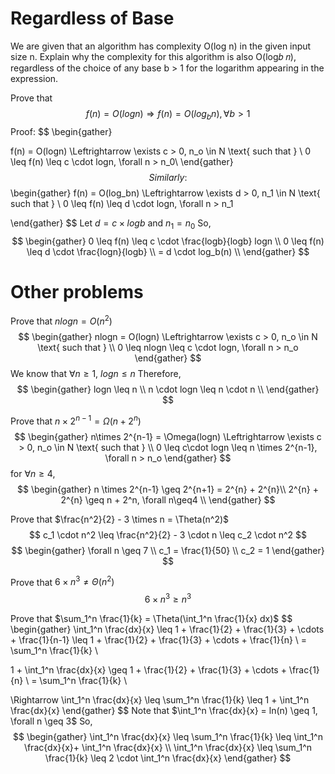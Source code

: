 # Regardless of Base
We are given that an algorithm has complexity O(log n) in the given input size n. Explain why the complexity for this algorithm is also O(log𝑏 𝑛), regardless of the choice of any base b > 1 for the logarithm appearing in the expression.

Prove that 
$$
f(n) = O(logn) \Rightarrow f(n) = O(log_bn), \forall b > 1
$$
Proof:
$$
\begin{gather}

f(n) = O(logn) \Leftrightarrow \exists c > 0, n_o \in N \text{ such that } \\
0 \leq f(n) \leq c \cdot logn, \forall n > n_0\\
\end{gather}
$$
Similarly:
$$
\begin{gather}
f(n) = O(log_bn) \Leftrightarrow \exists d > 0, n_1 \in N \text{ such that } \\
0 \leq f(n) \leq d \cdot logn, \forall n > n_1

\end{gather}
$$
Let $d = c \times logb$ and $n_1 = n_0$
So,
$$
\begin{gather}
0 \leq f(n) \leq c \cdot \frac{logb}{logb} logn \\
0 \leq f(n) \leq d \cdot \frac{logn}{logb} \\
= d \cdot log_b(n) \\
\end{gather}
$$
# Other problems
Prove that $nlogn = O(n^2)$
$$
\begin{gather}
nlogn = O(logn) \Leftrightarrow \exists c > 0, n_o \in N \text{ such that } \\
0 \leq nlogn \leq c \cdot logn, \forall n > n_o
\end{gather}
$$
We know that $\forall n \geq 1$, $logn \leq n$
Therefore,
$$
\begin{gather}
logn \leq n \\
n \cdot logn \leq n \cdot n \\
\end{gather}
$$

Prove that $n \times 2^{n-1} = \Omega(n+2^n)$
$$
\begin{gather}
n\times 2^{n-1} = \Omega(logn) \Leftrightarrow \exists c > 0, n_o \in N \text{ such that } \\
0 \leq c\cdot logn \leq n \times 2^{n-1}, \forall n > n_o
\end{gather}
$$
for $\forall n \geq 4$,
$$
\begin{gather}
n \times 2^{n-1} \geq 2^{n+1} = 2^{n} + 2^{n}\\
2^{n} + 2^{n} \geq n + 2^n, \forall n\geq4 \\
\end{gather}
$$

Prove that $\frac{n^2}{2} - 3 \times n = \Theta(n^2)$
$$
c_1 \cdot n^2 \leq \frac{n^2}{2} - 3 \cdot n \leq c_2 \cdot n^2
$$
$$
\begin{gather}
\forall n \geq 7 \\
c_1 = \frac{1}{50} \\
c_2 = 1
\end{gather}
$$

Prove that $6 \times n^3 \neq \Theta (n^2)$
$$
6 \times n^3 \geq n^3 
$$

Prove that $\sum_1^n \frac{1}{k} = \Theta(\int_1^n \frac{1}{x} dx)$
$$
\begin{gather}
\int_1^n \frac{dx}{x} \leq 1 + \frac{1}{2} + \frac{1}{3} + \cdots + \frac{1}{n-1} \leq 1 + \frac{1}{2} + \frac{1}{3} + \cdots + \frac{1}{n} \\
= \sum_1^n \frac{1}{k} \\

1 + \int_1^n \frac{dx}{x} \geq 1 + \frac{1}{2} + \frac{1}{3} + \cdots + \frac{1}{n} \\
= \sum_1^n \frac{1}{k} \\

\Rightarrow \int_1^n \frac{dx}{x} \leq \sum_1^n \frac{1}{k} \leq 1 + \int_1^n \frac{dx}{x}
\end{gather}
$$
Note that $\int_1^n \frac{dx}{x} = ln(n) \geq 1, \forall n \geq 3$
So,
$$
\begin{gather}
\int_1^n \frac{dx}{x} \leq \sum_1^n \frac{1}{k} \leq  \int_1^n \frac{dx}{x}+ \int_1^n \frac{dx}{x} \\
\int_1^n \frac{dx}{x} \leq \sum_1^n \frac{1}{k} \leq  2 \cdot \int_1^n \frac{dx}{x}
\end{gather}
$$
